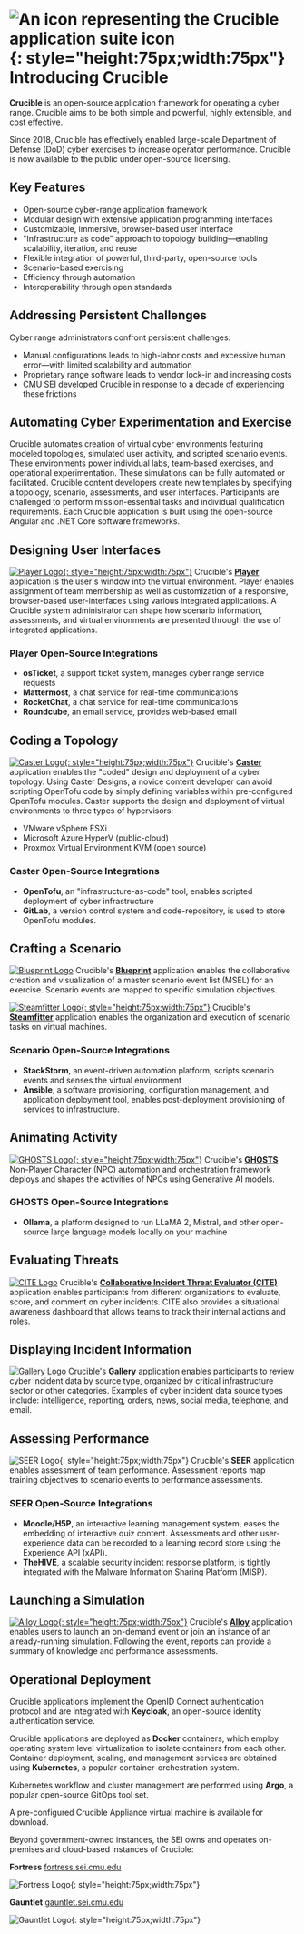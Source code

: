 # ![An icon representing the Crucible application suite icon](assets/img/home/cruciblelogo.svg "Crucible Application Suite Icon"){: style="height:75px;width:75px"} Introducing Crucible

**Crucible** is an open-source application framework for operating a cyber range. Crucible aims to be both simple and powerful, highly extensible, and cost effective.

Since 2018, Crucible has effectively enabled large-scale Department of Defense (DoD) cyber exercises to increase operator performance. Crucible is now available to the public under open-source licensing.

## Key Features

- Open-source cyber-range application framework
- Modular design with extensive application programming interfaces
- Customizable, immersive, browser-based user interface
- "Infrastructure as code" approach to topology building—enabling scalability, iteration, and reuse
- Flexible integration of powerful, third-party, open-source tools
- Scenario-based exercising
- Efficiency through automation
- Interoperability through open standards

## Addressing Persistent Challenges

Cyber range administrators confront persistent challenges:

- Manual configurations leads to high-labor costs and excessive human error—with limited scalability and automation
- Proprietary range software leads to vendor lock-in and increasing costs
- CMU SEI developed Crucible in response to a decade of experiencing these frictions

## Automating Cyber Experimentation and Exercise

Crucible automates creation of virtual cyber environments featuring modeled topologies, simulated user activity, and scripted scenario events. These environments power individual labs, team-based exercises, and operational experimentation. These simulations can be fully automated or facilitated. Crucible content developers create new templates by specifying a topology, scenario, assessments, and user interfaces. Participants are challenged to perform mission-essential tasks and individual qualification requirements. Each Crucible application is built using the open-source Angular and .NET Core software frameworks.

## Designing User Interfaces

[![Player Logo](assets/img/crucible-icon-player.svg){: style="height:75px;width:75px"}](player/index.md) Crucible's [**Player**](player/index.md) application is the user's window into the virtual environment. Player enables assignment of team membership as well as customization of a responsive, browser-based user-interfaces using various integrated applications. A Crucible system administrator can shape how scenario information, assessments, and virtual environments are presented through the use of integrated applications.

### Player Open-Source Integrations

- **osTicket**, a support ticket system, manages cyber range service requests
- **Mattermost**, a chat service for real-time communications
- **RocketChat**, a chat service for real-time communications
- **Roundcube**, an email service, provides web-based email

## Coding a Topology

[![Caster Logo](assets/img/crucible-icon-caster.svg){: style="height:75px;width:75px"}](caster/index.md) Crucible's [**Caster**](caster/index.md) application enables the "coded" design and deployment of a cyber topology. Using Caster Designs, a novice content developer can avoid scripting OpenTofu code by simply defining variables within pre-configured OpenTofu modules. Caster supports the design and deployment of virtual environments to three types of hypervisors:

- VMware vSphere ESXi
- Microsoft Azure HyperV (public-cloud)
- Proxmox Virtual Environment KVM (open source)

### Caster Open-Source Integrations

- **OpenTofu**, an "infrastructure-as-code" tool, enables scripted deployment of cyber infrastructure
- **GitLab**, a version control system and code-repository, is used to store OpenTofu modules.

## Crafting a Scenario

[![Blueprint Logo](assets/img/blueprint-logo.png)](blueprint/index.md) Crucible's [**Blueprint**](blueprint/index.md) application enables the collaborative creation and visualization of a master scenario event list (MSEL) for an exercise. Scenario events are mapped to specific simulation objectives.

[![Steamfitter Logo](assets/img/crucible-icon-steamfitter.svg){: style="height:75px;width:75px"}](steamfitter/index.md) Crucible's [**Steamfitter**](steamfitter/index.md) application enables the organization and execution of scenario tasks on virtual machines.

### Scenario Open-Source Integrations

- **StackStorm**, an event-driven automation platform, scripts scenario events and senses the virtual environment
- **Ansible**, a software provisioning, configuration management, and application deployment tool, enables post-deployment provisioning of services to infrastructure.

## Animating Activity

[![GHOSTS Logo](assets/img/ghosts_new.png){: style="height:75px;width:75px"}](https://cmu-sei.github.io/GHOSTS/) Crucible's [**GHOSTS**](https://cmu-sei.github.io/GHOSTS/) Non-Player Character (NPC) automation and orchestration framework deploys and shapes the activities of NPCs using Generative AI models.

### GHOSTS Open-Source Integrations

- **Ollama**, a platform designed to run LLaMA 2, Mistral, and other open-source large language models locally on your machine

## Evaluating Threats

[![CITE Logo](assets/img/cite-logo.png)](cite/index.md) Crucible's [**Collaborative Incident Threat Evaluator (CITE)**](cite/index.md) application enables participants from different organizations to evaluate, score, and comment on cyber incidents. CITE also provides a situational awareness dashboard that allows teams to track their internal actions and roles.

## Displaying Incident Information

[![Gallery Logo](assets/img/gallery-logo.png)](gallery/index.md) Crucible's [**Gallery**](gallery/index.md) application enables participants to review cyber incident data by source type, organized by critical infrastructure sector or other categories. Examples of cyber incident data source types include: intelligence, reporting, orders, news, social media, telephone, and email.

## Assessing Performance

![SEER Logo](assets/img/crucible-icon-seer.svg){: style="height:75px;width:75px"} Crucible's **SEER** application enables assessment of team performance. Assessment reports map training objectives to scenario events to performance assessments.

### SEER Open-Source Integrations

- **Moodle/H5P**, an interactive learning management system, eases the embedding of interactive quiz content. Assessments and other user-experience data can be recorded to a learning record store using the Experience API (xAPI).
- **TheHIVE**, a scalable security incident response platform, is tightly integrated with the Malware Information Sharing Platform (MISP).

## Launching a Simulation

[![Alloy Logo](assets/img/crucible-icon-alloy.svg){: style="height:75px;width:75px"}](alloy/index.md) Crucible's [**Alloy**](alloy/index.md) application enables users to launch an on-demand event or join an instance of an already-running simulation. Following the event, reports can provide a summary of knowledge and performance assessments.

## Operational Deployment

Crucible applications implement the OpenID Connect authentication protocol and are integrated with **Keycloak**, an open-source identity authentication service.

Crucible applications are deployed as **Docker** containers, which employ operating system level virtualization to isolate containers from each other. Container deployment, scaling, and management services are obtained using **Kubernetes**, a popular container-orchestration system.

Kubernetes workflow and cluster management are performed using **Argo**, a popular open-source GitOps tool set.

A pre-configured Crucible Appliance virtual machine is available for download.

Beyond government-owned instances, the SEI owns and operates on-premises and cloud-based instances of Crucible:

**Fortress** [fortress.sei.cmu.edu](https://fortress.sei.cmu.edu)

![Fortress Logo](assets/img/fortress-app.svg){: style="height:75px;width:75px"}

**Gauntlet** [gauntlet.sei.cmu.edu](https://gauntlet.sei.cmu.edu)

![Gauntlet Logo](assets/img/gauntlet-app.svg){: style="height:75px;width:75px"}

